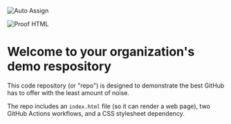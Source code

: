 ![Auto Assign](https://github.com/Sparesos/demo-repository/actions/workflows/auto-assign.yml/badge.svg)

![Proof HTML](https://github.com/Sparesos/demo-repository/actions/workflows/proof-html.yml/badge.svg)

# Welcome to your organization's demo respository
This code repository (or "repo") is designed to demonstrate the best GitHub has to offer with the least amount of noise.

The repo includes an `index.html` file (so it can render a web page), two GitHub Actions workflows, and a CSS stylesheet dependency.
